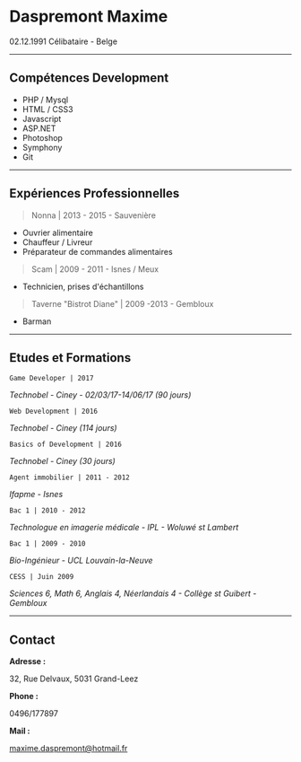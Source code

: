 # Daspremont Maxime
02.12.1991
Célibataire - Belge

----
## Compétences Development 
* PHP / Mysql
* HTML / CSS3
* Javascript
* ASP.NET
* Photoshop
* Symphony
* Git

----
## Expériences Professionnelles
> Nonna | 2013 - 2015 - Sauvenière

 - Ouvrier alimentaire
 - Chauffeur / Livreur
 - Préparateur de commandes alimentaires

> Scam | 2009 - 2011 - Isnes / Meux

 - Technicien, prises d'échantillons

> Taverne "Bistrot Diane" | 2009 -2013 - Gembloux

 - Barman

----
## Etudes et Formations

    Game Developer | 2017
 *Technobel - Ciney - 02/03/17-14/06/17 (90 jours)*

    Web Development | 2016
*Technobel - Ciney (114 jours)*

    Basics of Development | 2016
*Technobel - Ciney (30 jours)*

    Agent immobilier | 2011 - 2012
*Ifapme - Isnes*

    Bac 1 | 2010 - 2012
*Technologue en imagerie médicale - IPL - Woluwé st Lambert*

    Bac 1 | 2009 - 2010
*Bio-Ingénieur - UCL Louvain-la-Neuve*

    CESS | Juin 2009
*Sciences 6, Math 6, Anglais 4, Néerlandais 4 - Collège st Guibert - Gembloux*


----
## Contact 

**Adresse :**

32, Rue Delvaux, 5031 Grand-Leez

**Phone :**

0496/177897

**Mail :**

maxime.daspremont@hotmail.fr

